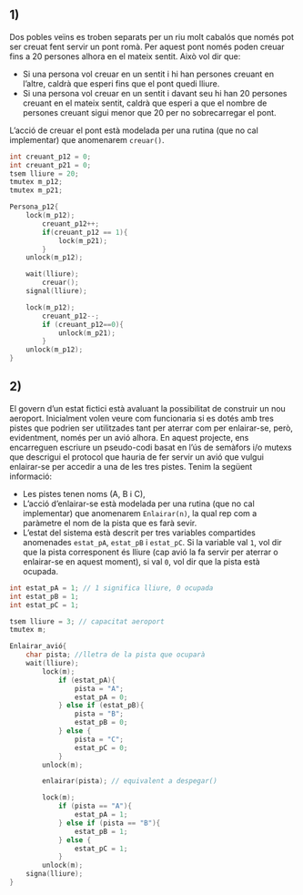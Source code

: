 
## 1)
Dos pobles veïns es troben separats per un riu molt cabalós que només pot ser creuat fent servir un pont romà. Per aquest pont només poden creuar fins a 20 persones alhora en el mateix sentit. Això vol dir que:   
+ Si una persona vol creuar en un sentit i hi han persones creuant en l’altre, caldrà que esperi fins que el pont quedi lliure.  
+ Si una persona vol creuar en un sentit i davant seu hi han 20 persones creuant en el mateix sentit, caldrà que esperi a que el nombre de persones creuant sigui menor que 20 per no sobrecarregar el pont.  
  
L’acció de creuar el pont està modelada per una rutina (que no cal implementar) que anomenarem `creuar()`.

```C
int creuant_p12 = 0;
int creuant_p21 = 0;
tsem lliure = 20;
tmutex m_p12;
tmutex m_p21;

Persona_p12{
    lock(m_p12);
        creuant_p12++;
        if(creuant_p12 == 1){
            lock(m_p21);
        }
    unlock(m_p12);

    wait(lliure);
        creuar();
    signal(lliure);

    lock(m_p12);
        creuant_p12--;
        if (creuant_p12==0){
            unlock(m_p21);
        }
    unlock(m_p12);
}


```

## 2)
El govern d’un estat fictici està avaluant la possibilitat de construir un nou aeroport. Inicialment volen veure com funcionaria si es dotés amb tres pistes que podrien ser utilitzades tant per aterrar com per enlairar-se, però, evidentment, només per un avió alhora. En aquest projecte, ens encarreguen escriure un pseudo-codi basat en l’ús de semàfors i/o mutexs que descrigui el protocol que hauria de fer servir un avió que vulgui enlairar-se per accedir a una de les tres pistes. Tenim la següent informació:  
  
+ Les pistes tenen noms (A, B i C),  
+ L’acció d’enlairar-se està modelada per una rutina (que no cal implementar) que anomenarem `Enlairar(n)`, la qual rep com a paràmetre el nom de la pista que es farà sevir.  
+ L’estat del sistema està descrit per tres variables compartides anomenades `estat_pA`, `estat_pB` i `estat_pC`. Si la variable val `1`, vol dir que la pista corresponent és lliure (cap avió la fa servir per aterrar o enlairar-se en aquest moment), si val `0`, vol dir que la pista està ocupada.

```C
int estat_pA = 1; // 1 significa lliure, 0 ocupada
int estat_pB = 1;
int estat_pC = 1;

tsem lliure = 3; // capacitat aeroport
tmutex m;

Enlairar_avió{
    char pista; //lletra de la pista que ocuparà
    wait(lliure);
        lock(m);
            if (estat_pA){
                pista = "A";
                estat_pA = 0;
            } else if (estat_pB){
                pista = "B";
                estat_pB = 0;
            } else {
                pista = "C";
                estat_pC = 0;
            }
        unlock(m);

        enlairar(pista); // equivalent a despegar()

        lock(m);
            if (pista == "A"){
                estat_pA = 1;
            } else if (pista == "B"){
                estat_pB = 1;
            } else {
                estat_pC = 1;
            }
        unlock(m);
    signa(lliure);
}
```